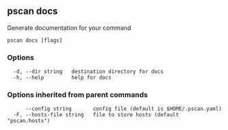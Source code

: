 ## pscan docs

Generate documentation for your command

```
pscan docs [flags]
```

### Options

```
  -d, --dir string   destination directory for docs
  -h, --help         help for docs
```

### Options inherited from parent commands

```
      --config string       config file (default is $HOME/.pscan.yaml)
  -F, --hosts-file string   file to store hosts (default "pscan.hosts")
```

